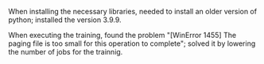 When installing the necessary libraries, needed to install an older version of python; installed the version 3.9.9.

When executing the training, found the problem "[WinError 1455] The paging file is too small for this operation to complete"; solved it by lowering the number of jobs for the trainnig.
